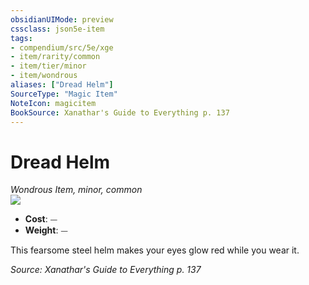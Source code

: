 ```yaml
---
obsidianUIMode: preview
cssclass: json5e-item
tags:
- compendium/src/5e/xge
- item/rarity/common
- item/tier/minor
- item/wondrous
aliases: ["Dread Helm"]
SourceType: "Magic Item"
NoteIcon: magicitem
BookSource: Xanathar's Guide to Everything p. 137
---
```

# Dread Helm
*Wondrous Item, minor, common*  
![](/2-Mechanics/CLI/items/img/dread-helm.webp#right)  

- **Cost**: ⏤
- **Weight**: ⏤

This fearsome steel helm makes your eyes glow red while you wear it.

*Source: Xanathar's Guide to Everything p. 137*